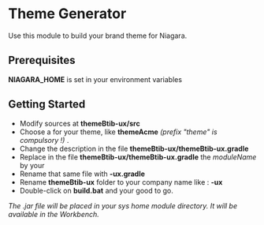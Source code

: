 # Theme Generator

Use this module to build your brand theme for Niagara.

## Prerequisites

__NIAGARA_HOME__ is set in your environment variables  

## Getting Started

* Modify sources at __themeBtib-ux/src__  
* Choose a __<name>__ for your theme, like __themeAcme__  _(prefix "theme" is compulsory !)_  .
* Change the description in the file __themeBtib-ux/themeBtib-ux.gradle__  
* Replace in the file __themeBtib-ux/themeBtib-ux.gradle__ the _moduleName_ by your _<name>_  
* Rename that same file with __<name>-ux.gradle__  
* Rename __themeBtib-ux__ folder to your company name like : __<name>-ux__  
* Double-click on __build.bat__ and your good to go.   

_The .jar file will be placed in your sys home module directory. It will be available in the Workbench._
